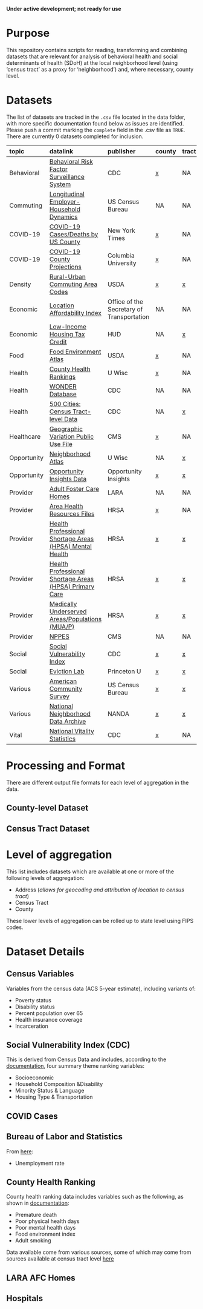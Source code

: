 **Under active development; not ready for use**

Purpose
=======

This repository contains scripts for reading, transforming and combining
datasets that are relevant for analysis of behavioral health and social
determinants of health (SDoH) at the local neighborhood level (using
‘census tract’ as a proxy for ‘neighborhood’) and, where necessary,
county level.

Datasets
========

The list of datasets are tracked in the `.csv` file located in the data
folder, with more specific documentation found below as issues are
identified. Please push a commit marking the `complete` field in the
.csv file as `TRUE`. There are currently 0 datasets completed for
inclusion.

| topic       | datalink                                                                                                                                                            | publisher                                 | county                                                                                             | tract                                                 | address                                                      |
|:------------|:--------------------------------------------------------------------------------------------------------------------------------------------------------------------|:------------------------------------------|:---------------------------------------------------------------------------------------------------|:------------------------------------------------------|:-------------------------------------------------------------|
| Behavioral  | [Behavioral Risk Factor Surveillance System](https://www.cdc.gov/brfss/annual_data/annual_2018.html)                                                                | CDC                                       | [x](x)                                                                                             | NA                                                    | NA                                                           |
| Commuting   | [Longitudinal Employer-Household Dynamics](https://lehd.ces.census.gov/)                                                                                            | US Census Bureau                          | NA                                                                                                 | NA                                                    | NA                                                           |
| COVID-19    | [COVID-19 Cases/Deaths by US County](https://github.com/nytimes/covid-19-data)                                                                                      | New York Times                            | [x](x)                                                                                             | NA                                                    | NA                                                           |
| COVID-19    | [COVID-19 County Projections](https://github.com/SenPei-CU/COVID-19_US_Projection)                                                                                  | Columbia University                       | [x](x)                                                                                             | NA                                                    | NA                                                           |
| Density     | [Rural-Urban Commuting Area Codes](https://www.ers.usda.gov/webdocs/DataFiles/53241/ruca2010revised.xlsx?v=8632.5)                                                  | USDA                                      | [x](x)                                                                                             | [x](x)                                                | NA                                                           |
| Economic    | [Location Affordability Index](https://catalog.data.gov/dataset/location-affordability-index-all-census-counties)                                                   | Office of the Secretary of Transportation | NA                                                                                                 | NA                                                    | NA                                                           |
| Economic    | [Low-Income Housing Tax Credit](https://www.huduser.gov/portal/datasets/qct.html)                                                                                   | HUD                                       | NA                                                                                                 | [x](x)                                                | NA                                                           |
| Food        | [Food Environment Atlas](https://www.ers.usda.gov/data-products/food-environment-atlas/data-access-and-documentation-downloads.aspx#.VEXQQPnF-mE)                   | USDA                                      | [x](x)                                                                                             | NA                                                    | NA                                                           |
| Health      | [County Health Rankings](https://www.countyhealthrankings.org/explore-health-rankings/measures-data-sources/2020-measures)                                          | U Wisc                                    | [x](https://www.countyhealthrankings.org/sites/default/files/media/document/analytic_data2020.csv) | NA                                                    | NA                                                           |
| Health      | [WONDER Database](https://wonder.cdc.gov/wonder/help/WONDER-API.html)                                                                                               | CDC                                       | NA                                                                                                 | NA                                                    | NA                                                           |
| Health      | [500 Cities: Census Tract-level Data](https://www.opendatanetwork.com/dataset/chronicdata.cdc.gov/kucs-wizg)                                                        | CDC                                       | NA                                                                                                 | [x](x)                                                | NA                                                           |
| Healthcare  | [Geographic Variation Public Use File](https://www.cms.gov/Research-Statistics-Data-and-Systems/Statistics-Trends-and-Reports/Medicare-Geographic-Variation/GV_PUF) | CMS                                       | [x](x)                                                                                             | NA                                                    | NA                                                           |
| Opportunity | [Neighborhood Atlas](https://www.neighborhoodatlas.medicine.wisc.edu/login)                                                                                         | U Wisc                                    | NA                                                                                                 | [x](x)                                                | NA                                                           |
| Opportunity | [Opportunity Insights Data](https://opportunityinsights.org/data/)                                                                                                  | Opportunity Insights                      | [x](x)                                                                                             | [x](x)                                                | NA                                                           |
| Provider    | [Adult Foster Care Homes](https://www.michigan.gov/lara/0,4601,7-154-89334_63294_27717-56812--,00.html)                                                             | LARA                                      | NA                                                                                                 | NA                                                    | [x](https://documents.apps.lara.state.mi.us/bchs/afc_sw.txt) |
| Provider    | [Area Health Resources Files](https://data.hrsa.gov//DataDownload/AHRF/AHRF_2018-2019.ZIP)                                                                          | HRSA                                      | [x](x)                                                                                             | NA                                                    | NA                                                           |
| Provider    | [Health Professional Shortage Areas (HPSA) Mental Health](https://data.hrsa.gov//DataDownload/DD_Files/BCD_HPSA_FCT_DET_MH.csv)                                     | HRSA                                      | [x](x)                                                                                             | [x](?)                                                | [x](x)                                                       |
| Provider    | [Health Professional Shortage Areas (HPSA) Primary Care](https://data.hrsa.gov//DataDownload/DD_Files/BCD_HPSA_FCT_DET_PC.csv)                                      | HRSA                                      | [x](x)                                                                                             | [x](?)                                                | [x](x)                                                       |
| Provider    | [Medically Underserved Areas/Populations (MUA/P)](https://data.hrsa.gov//DataDownload/DD_Files/MUA_DET.csv)                                                         | HRSA                                      | [x](x)                                                                                             | [x](?)                                                | [x](x)                                                       |
| Provider    | [NPPES](https://download.cms.gov/nppes/NPI_Files.html)                                                                                                              | CMS                                       | NA                                                                                                 | NA                                                    | [x](x)                                                       |
| Social      | [Social Vulnerability Index](https://svi.cdc.gov/Documents/Data/2018_SVI_Data/SVI2018Documentation.pdf)                                                             | CDC                                       | [x](https://svi.cdc.gov/data-and-tools-download.html)                                              | [x](https://svi.cdc.gov/data-and-tools-download.html) | NA                                                           |
| Social      | [Eviction Lab](https://evictionlab.org/get-the-data/)                                                                                                               | Princeton U                               | [x](x)                                                                                             | [x](x)                                                | NA                                                           |
| Various     | [American Community Survey](https://www.census.gov/data/developers/data-sets/acs-5year.html)                                                                        | US Census Bureau                          | [x](https://github.com/walkerke/tidycensus)                                                        | [x](https://github.com/walkerke/tidycensus)           | NA                                                           |
| Various     | [National Neighborhood Data Archive](https://www.openicpsr.org/openicpsr/search/nanda/studies;jsessionid=F2AA4AF121C2321A51D5D8294EAEA0C3)                          | NANDA                                     | [x](x)                                                                                             | [x](x)                                                | NA                                                           |
| Vital       | [National Vitality Statistics](ftp://ftp.cdc.gov/pub/Health_Statistics/NCHS/Datasets/NVSS/USALEEP/CSV/)                                                             | CDC                                       | [x](x)                                                                                             | NA                                                    | NA                                                           |

Processing and Format
=====================

There are different output file formats for each level of aggregation in
the data.

County-level Dataset
--------------------

Census Tract Dataset
--------------------

Level of aggregation
====================

This list includes datasets which are available at one or more of the
following levels of aggregation:

-   Address (*allows for geocoding and attribution of location to census
    tract*)
-   Census Tract
-   County

These lower levels of aggregation can be rolled up to state level using
FIPS codes.

Dataset Details
===============

Census Variables
----------------

Variables from the census data (ACS 5-year estimate), including variants
of:

-   Poverty status
-   Disability status
-   Percent population over 65
-   Health insurance coverage
-   Incarceration

Social Vulnerability Index (CDC)
--------------------------------

This is derived from Census Data and includes, according to the
[documentation](https://svi.cdc.gov/Documents/Data/2018_SVI_Data/SVI2018Documentation.pdf),
four summary theme ranking variables:

-   Socioeconomic
-   Household Composition &Disability
-   Minority Status & Language
-   Housing Type & Transportation

COVID Cases
-----------

Bureau of Labor and Statistics
------------------------------

From [here](https://www.bls.gov/lau/tables.htm):

-   Unemployment rate

County Health Ranking
---------------------

County health ranking data includes variables such as the following, as
shown in
[documentation](https://www.countyhealthrankings.org/sites/default/files/media/document/DataDictionary_2020_2.pdf):

-   Premature death
-   Poor physical health days
-   Poor mental health days
-   Food environment index
-   Adult smoking

Data available come from various sources, some of which may come from
sources available at census tract level
[here](https://www.countyhealthrankings.org/explore-health-rankings/measures-data-sources/2020-measures)

LARA AFC Homes
--------------

Hospitals
---------
